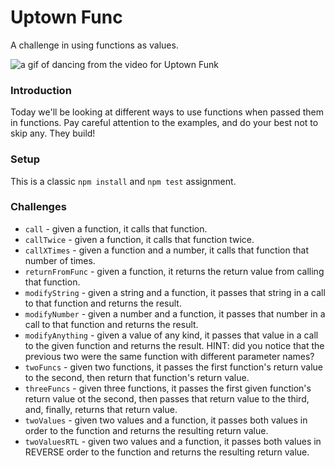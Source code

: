 # Uptown Func

A challenge in using functions as values.

![a gif of dancing from the video for Uptown Funk](https://media1.tenor.com/images/e26d600815d746043d31f28de3f54142/tenor.gif?itemid=8110050)


### Introduction

Today we'll be looking at different ways to use functions when passed them in functions. Pay careful attention to the examples, and do your best not to skip any. They build!


### Setup

This is a classic `npm install` and `npm test` assignment.


### Challenges

* `call` - given a function, it calls that function.
* `callTwice` - given a function, it calls that function twice.
* `callXTimes` - given a function and a number, it calls that function that number of times.
* `returnFromFunc` - given a function, it returns the return value from calling that function.
* `modifyString` - given a string and a function, it passes that string in a call to that function and returns the result.
* `modifyNumber` - given a number and a function, it passes that number in a call to that function and returns the result.
* `modifyAnything` - given a value of any kind, it passes that value in a call to the given function and returns the result. HINT: did you notice that the previous two were the same function with different parameter names?
* `twoFuncs` - given two functions, it passes the first function's return value to the second, then return that function's return value.
* `threeFuncs` - given three functions, it passes the first given function's return value ot the second, then passes that return value to the third, and, finally, returns that return value.
* `twoValues` - given two values and a function, it passes both values in order to the function and returns the resulting return value.
* `twoValuesRTL` - given two values and a function, it passes both values in REVERSE order to the function and returns the resulting return value.
